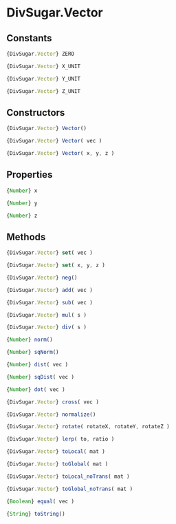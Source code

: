DivSugar.Vector
===============

Constants
---------

```javascript
{DivSugar.Vector} ZERO
```

```javascript
{DivSugar.Vector} X_UNIT
```

```javascript
{DivSugar.Vector} Y_UNIT
```

```javascript
{DivSugar.Vector} Z_UNIT
```

Constructors
------------

```javascript
{DivSugar.Vector} Vector()
```

```javascript
{DivSugar.Vector} Vector( vec )
```

```javascript
{DivSugar.Vector} Vector( x, y, z )
```

Properties
----------

```javascript
{Number} x
```

```javascript
{Number} y
```

```javascript
{Number} z
```

Methods
-------

```javascript
{DivSugar.Vector} set( vec )
```

```javascript
{DivSugar.Vector} set( x, y, z )
```

```javascript
{DivSugar.Vector} neg()
```

```javascript
{DivSugar.Vector} add( vec )
```

```javascript
{DivSugar.Vector} sub( vec )
```

```javascript
{DivSugar.Vector} mul( s )
```

```javascript
{DivSugar.Vector} div( s )
```

```javascript
{Number} norm()
```

```javascript
{Number} sqNorm()
```

```javascript
{Number} dist( vec )
```

```javascript
{Number} sqDist( vec )
```

```javascript
{Number} dot( vec )
```

```javascript
{DivSugar.Vector} cross( vec )
```

```javascript
{DivSugar.Vector} normalize()
```

```javascript
{DivSugar.Vector} rotate( rotateX, rotateY, rotateZ )
```

```javascript
{DivSugar.Vector} lerp( to, ratio )
```

```javascript
{DivSugar.Vector} toLocal( mat )
```

```javascript
{DivSugar.Vector} toGlobal( mat )
```

```javascript
{DivSugar.Vector} toLocal_noTrans( mat )
```

```javascript
{DivSugar.Vector} toGlobal_noTrans( mat )
```

```javascript
{Boolean} equal( vec )
```

```javascript
{String} toString()
```
